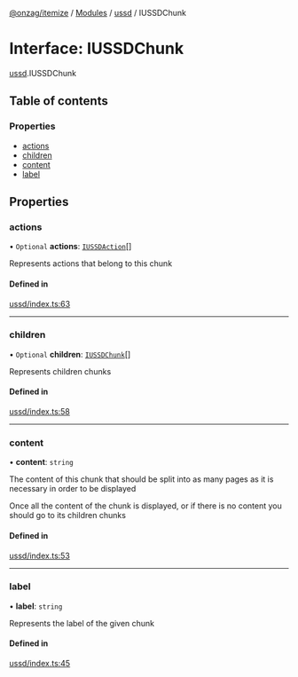[@onzag/itemize](../README.md) / [Modules](../modules.md) / [ussd](../modules/ussd.md) / IUSSDChunk

# Interface: IUSSDChunk

[ussd](../modules/ussd.md).IUSSDChunk

## Table of contents

### Properties

- [actions](ussd.IUSSDChunk.md#actions)
- [children](ussd.IUSSDChunk.md#children)
- [content](ussd.IUSSDChunk.md#content)
- [label](ussd.IUSSDChunk.md#label)

## Properties

### actions

• `Optional` **actions**: [`IUSSDAction`](ussd.IUSSDAction.md)[]

Represents actions that belong to this chunk

#### Defined in

[ussd/index.ts:63](https://github.com/onzag/itemize/blob/5c2808d3/ussd/index.ts#L63)

___

### children

• `Optional` **children**: [`IUSSDChunk`](ussd.IUSSDChunk.md)[]

Represents children chunks

#### Defined in

[ussd/index.ts:58](https://github.com/onzag/itemize/blob/5c2808d3/ussd/index.ts#L58)

___

### content

• **content**: `string`

The content of this chunk that should be split
into as many pages as it is necessary in order to be displayed

Once all the content of the chunk is displayed, or if there is no
content you should go to its children chunks

#### Defined in

[ussd/index.ts:53](https://github.com/onzag/itemize/blob/5c2808d3/ussd/index.ts#L53)

___

### label

• **label**: `string`

Represents the label of the given chunk

#### Defined in

[ussd/index.ts:45](https://github.com/onzag/itemize/blob/5c2808d3/ussd/index.ts#L45)
